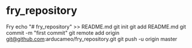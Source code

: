 # fry_repository
Fry
echo "# fry_repository" >> README.md
git init
git add README.md
git commit -m "first commit"
git remote add origin git@github.com:arducameo/fry_repository.git
git push -u origin master
